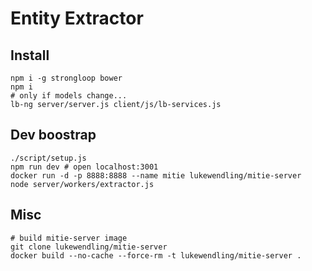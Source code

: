 # Entity Extractor

## Install

```
npm i -g strongloop bower
npm i
# only if models change...
lb-ng server/server.js client/js/lb-services.js
```

## Dev boostrap

```
./script/setup.js
npm run dev # open localhost:3001
docker run -d -p 8888:8888 --name mitie lukewendling/mitie-server
node server/workers/extractor.js
```

## Misc

```
# build mitie-server image
git clone lukewendling/mitie-server
docker build --no-cache --force-rm -t lukewendling/mitie-server .
```
